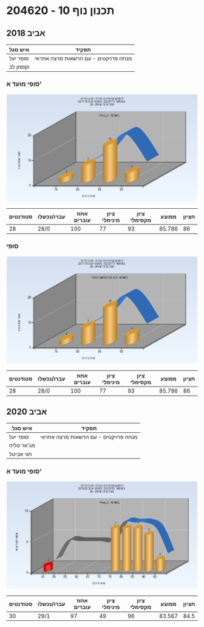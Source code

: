 # 204620 - תכנון נוף 10

## אביב 2018

| איש סגל | תפקיד |
| ---- | ---- |
| סופר יעל | מנחה פרויקטים  - עם הרשאות מרצה אחראי |
| וקסמן לב |  |

### סופי מועד א'

![201702 Final_A](201702/Final_A.png)

| סטודנטים | עברו/נכשלו | אחוז עוברים | ציון מינימלי | ציון מקסימלי | ממוצע | חציון |
| ---- | ---- | ---- | ---- | ---- | ---- | ---- |
| 28 | 28/0 | 100 | 77 | 93 | 85.786 | 86 |

### סופי

![201702 Finals](201702/Finals.png)

| סטודנטים | עברו/נכשלו | אחוז עוברים | ציון מינימלי | ציון מקסימלי | ממוצע | חציון |
| ---- | ---- | ---- | ---- | ---- | ---- | ---- |
| 28 | 28/0 | 100 | 77 | 93 | 85.786 | 86 |

## אביב 2020

| איש סגל | תפקיד |
| ---- | ---- |
| סופר יעל | מנחה פרויקטים  - עם הרשאות מרצה אחראי |
| מג'אר טליה |  |
| חגי אביטל |  |

### סופי מועד א'

![201902 Final_A](201902/Final_A.png)

| סטודנטים | עברו/נכשלו | אחוז עוברים | ציון מינימלי | ציון מקסימלי | ממוצע | חציון |
| ---- | ---- | ---- | ---- | ---- | ---- | ---- |
| 30 | 29/1 | 97 | 49 | 96 | 83.567 | 84.5 |


